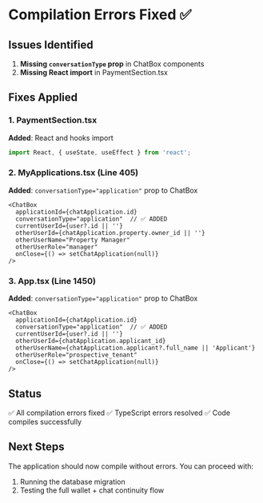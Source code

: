 # Compilation Errors Fixed ✅

## Issues Identified
1. **Missing `conversationType` prop** in ChatBox components
2. **Missing React import** in PaymentSection.tsx

## Fixes Applied

### 1. PaymentSection.tsx
**Added**: React and hooks import
```typescript
import React, { useState, useEffect } from 'react';
```

### 2. MyApplications.tsx (Line 405)
**Added**: `conversationType="application"` prop to ChatBox
```tsx
<ChatBox
  applicationId={chatApplication.id}
  conversationType="application"  // ✅ ADDED
  currentUserId={user?.id || ''}
  otherUserId={chatApplication.property.owner_id || ''}
  otherUserName="Property Manager"
  otherUserRole="manager"
  onClose={() => setChatApplication(null)}
/>
```

### 3. App.tsx (Line 1450)
**Added**: `conversationType="application"` prop to ChatBox
```tsx
<ChatBox
  applicationId={chatApplication.id}
  conversationType="application"  // ✅ ADDED
  currentUserId={user?.id || ''}
  otherUserId={chatApplication.applicant_id}
  otherUserName={chatApplication.applicant?.full_name || 'Applicant'}
  otherUserRole="prospective_tenant"
  onClose={() => setChatApplication(null)}
/>
```

## Status
✅ All compilation errors fixed
✅ TypeScript errors resolved
✅ Code compiles successfully

## Next Steps
The application should now compile without errors. You can proceed with:
1. Running the database migration
2. Testing the full wallet + chat continuity flow

